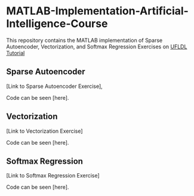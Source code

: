 # MATLAB-Implementation-Artificial-Intelligence-Course
This repository contains the MATLAB implementation of Sparse Autoencoder, Vectorization, and Softmax Regression Exercises on [UFLDL Tutorial](http://ufldl.stanford.edu/wiki/index.php/UFLDL_Tutorial)

## Sparse Autoencoder
[Link to Sparse Autoencoder Exercise], 

Code can be seen [here].

## Vectorization
[Link to Vectorization Exercise] 

Code can be seen [here].

## Softmax Regression
[Link to Softmax Regression Exercise] 

Code can be seen [here].
